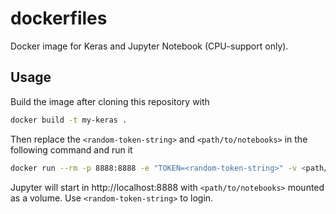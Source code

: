 # dockerfiles

Docker image for Keras and Jupyter Notebook (CPU-support only).

## Usage

Build the image after cloning this repository with

```bash
docker build -t my-keras .
```

Then replace the `<random-token-string>` and `<path/to/notebooks>` in the
following command and run it

```bash
docker run --rm -p 8888:8888 -e "TOKEN=<random-token-string>" -v <path/to/notebooks>:/root/workdir/ my-keras
```

Jupyter will start in http://localhost:8888 with ```<path/to/notebooks>```
mounted as a volume. Use ```<random-token-string>``` to login.

